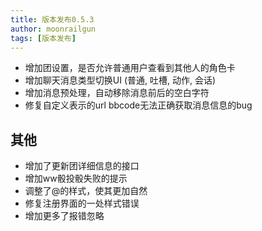 ```yaml
---
title: 版本发布0.5.3
author: moonrailgun
tags: [版本发布]
---
```


- 增加团设置，是否允许普通用户查看到其他人的角色卡
- 增加聊天消息类型切换UI (普通, 吐槽, 动作, 会话)
- 增加消息预处理，自动移除消息前后的空白字符
- 修复自定义表示的url bbcode无法正确获取消息信息的bug

<!--truncate-->

## 其他

- 增加了更新团详细信息的接口
- 增加ww骰投骰失败的提示
- 调整了@的样式，使其更加自然
- 修复注册界面的一处样式错误
- 增加更多了报错忽略
